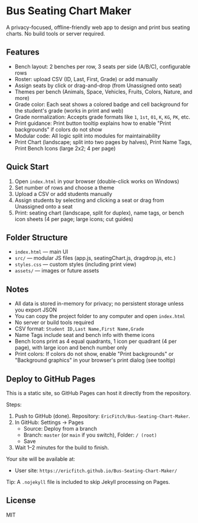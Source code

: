 
# Bus Seating Chart Maker

A privacy-focused, offline-friendly web app to design and print bus seating charts. No build tools or server required.

## Features
- Bench layout: 2 benches per row, 3 seats per side (A/B/C), configurable rows
- Roster: upload CSV (ID, Last, First, Grade) or add manually
- Assign seats by click or drag-and-drop (from Unassigned onto seat)
- Themes per bench (Animals, Space, Vehicles, Fruits, Colors, Nature, and more)
- Grade color: Each seat shows a colored badge and cell background for the student's grade (works in print and web)
- Grade normalization: Accepts grade formats like `1`, `1st`, `01`, `K`, `KG`, `PK`, etc.
- Print guidance: Print button tooltip explains how to enable "Print backgrounds" if colors do not show
- Modular code: All logic split into modules for maintainability
- Print Chart (landscape; split into two pages by halves), Print Name Tags, Print Bench Icons (large 2x2; 4 per page)

## Quick Start
1. Open `index.html` in your browser (double-click works on Windows)
2. Set number of rows and choose a theme
3. Upload a CSV or add students manually
4. Assign students by selecting and clicking a seat or drag from Unassigned onto a seat
5. Print: seating chart (landscape, split for duplex), name tags, or bench icon sheets (4 per page; large icons; cut guides)

## Folder Structure
- `index.html` — main UI
- `src/` — modular JS files (app.js, seatingChart.js, dragdrop.js, etc.)
- `styles.css` — custom styles (including print view)
- `assets/` — images or future assets

## Notes
- All data is stored in-memory for privacy; no persistent storage unless you export JSON
- You can copy the project folder to any computer and open `index.html`
- No server or build tools required
- CSV format: `Student ID,Last Name,First Name,Grade`
- Name Tags include seat and bench info with theme icons
- Bench Icons print as 4 equal quadrants, 1 icon per quadrant (4 per page), with large icon and bench number only
- Print colors: If colors do not show, enable "Print backgrounds" or "Background graphics" in your browser's print dialog (see tooltip)

## Deploy to GitHub Pages
This is a static site, so GitHub Pages can host it directly from the repository.

Steps:
1. Push to GitHub (done). Repository: `EricFitch/Bus-Seating-Chart-Maker`.
2. In GitHub: Settings → Pages
	- Source: Deploy from a branch
	- Branch: `master` (or `main` if you switch), Folder: `/ (root)`
	- Save
3. Wait 1–2 minutes for the build to finish.

Your site will be available at:
- User site: `https://ericfitch.github.io/Bus-Seating-Chart-Maker/`

Tip: A `.nojekyll` file is included to skip Jekyll processing on Pages.

## License
MIT

